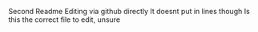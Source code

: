 Second Readme
Editing via github directly
It doesnt put in lines though
Is this the correct file to edit, unsure
